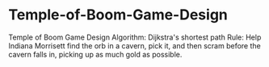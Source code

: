 # Temple-of-Boom-Game-Design
Temple of Boom Game Design
Algorithm: Dijkstra's shortest path
Rule: Help Indiana Morrisett find the orb in a cavern, pick it, and then scram before the cavern falls in, picking up as much gold as possible.
